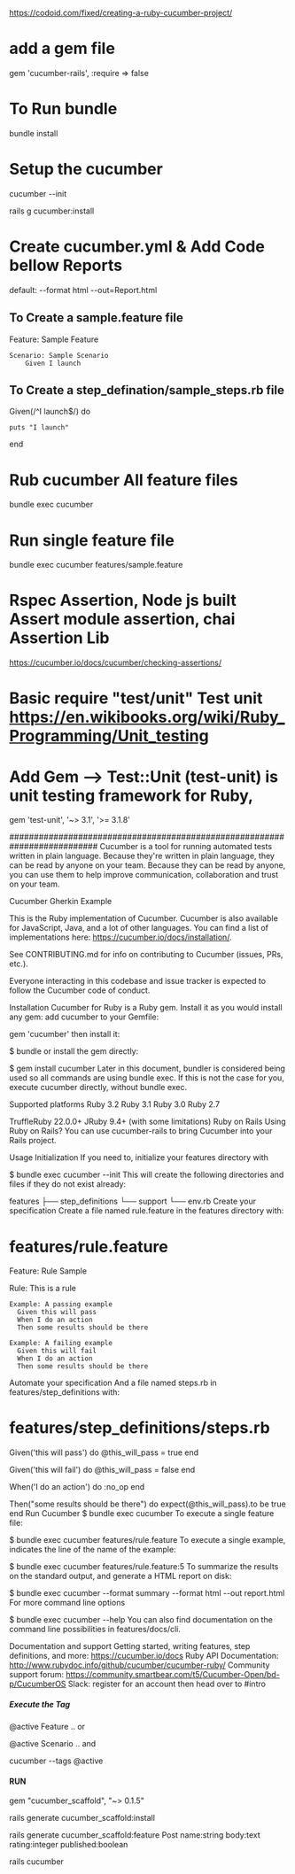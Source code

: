https://codoid.com/fixed/creating-a-ruby-cucumber-project/

# add a gem file

gem 'cucumber-rails', :require => false

# To Run bundle

bundle install

# Setup the cucumber

cucumber --init

rails g cucumber:install

# Create cucumber.yml & Add Code bellow Reports

default: --format html --out=Report.html

## To Create a sample.feature file

Feature: Sample Feature

    Scenario: Sample Scenario
        Given I launch

## To Create a step_defination/sample_steps.rb file

Given(/^I launch$/) do

    puts "I launch"

end

# Rub cucumber All feature files

bundle exec cucumber

# Run single feature file

bundle exec cucumber features/sample.feature

# Rspec Assertion, Node js built Assert module assertion, chai Assertion Lib

https://cucumber.io/docs/cucumber/checking-assertions/

# Basic require "test/unit" Test unit https://en.wikibooks.org/wiki/Ruby_Programming/Unit_testing

# Add Gem --> Test::Unit (test-unit) is unit testing framework for Ruby,

gem 'test-unit', '~> 3.1', '>= 3.1.8'

##########################################################################
Cucumber is a tool for running automated tests written in plain language. Because they're written in plain language, they can be read by anyone on your team. Because they can be read by anyone, you can use them to help improve communication, collaboration and trust on your team.

Cucumber Gherkin Example

This is the Ruby implementation of Cucumber. Cucumber is also available for JavaScript, Java, and a lot of other languages. You can find a list of implementations here: https://cucumber.io/docs/installation/.

See CONTRIBUTING.md for info on contributing to Cucumber (issues, PRs, etc.).

Everyone interacting in this codebase and issue tracker is expected to follow the Cucumber code of conduct.

Installation
Cucumber for Ruby is a Ruby gem. Install it as you would install any gem: add cucumber to your Gemfile:

gem 'cucumber'
then install it:

$ bundle
or install the gem directly:

$ gem install cucumber
Later in this document, bundler is considered being used so all commands are using bundle exec. If this is not the case for you, execute cucumber directly, without bundle exec.

Supported platforms
Ruby 3.2
Ruby 3.1
Ruby 3.0
Ruby 2.7

TruffleRuby 22.0.0+
JRuby 9.4+ (with some limitations)
Ruby on Rails
Using Ruby on Rails? You can use cucumber-rails to bring Cucumber into your Rails project.

Usage
Initialization
If you need to, initialize your features directory with

$ bundle exec cucumber --init
This will create the following directories and files if they do not exist already:

features
├── step_definitions
└── support
└── env.rb
Create your specification
Create a file named rule.feature in the features directory with:

# features/rule.feature

Feature: Rule Sample

Rule: This is a rule

    Example: A passing example
      Given this will pass
      When I do an action
      Then some results should be there

    Example: A failing example
      Given this will fail
      When I do an action
      Then some results should be there

Automate your specification
And a file named steps.rb in features/step_definitions with:

# features/step_definitions/steps.rb

Given('this will pass') do
@this_will_pass = true
end

Given('this will fail') do
@this_will_pass = false
end

When('I do an action') do
:no_op
end

Then("some results should be there") do
expect(@this_will_pass).to be true
end
Run Cucumber
$ bundle exec cucumber
To execute a single feature file:

$ bundle exec cucumber features/rule.feature
To execute a single example, indicates the line of the name of the example:

$ bundle exec cucumber features/rule.feature:5
To summarize the results on the standard output, and generate a HTML report on disk:

$ bundle exec cucumber --format summary --format html --out report.html
For more command line options

$ bundle exec cucumber --help
You can also find documentation on the command line possibilities in features/docs/cli.

Documentation and support
Getting started, writing features, step definitions, and more: https://cucumber.io/docs
Ruby API Documentation: http://www.rubydoc.info/github/cucumber/cucumber-ruby/
Community support forum: https://community.smartbear.com/t5/Cucumber-Open/bd-p/CucumberOS
Slack: register for an account then head over to #intro

##### Execute the Tag

@active
Feature ..
or

@active
Scenario ..
and

cucumber --tags @active

#### RUN

gem "cucumber_scaffold", "~> 0.1.5"

rails generate cucumber_scaffold:install

rails generate cucumber_scaffold:feature Post name:string body:text rating:integer published:boolean

rails cucumber
